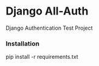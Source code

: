 # Django All-Auth
Django Authentication Test Project

### Installation

pip install -r requirements.txt
